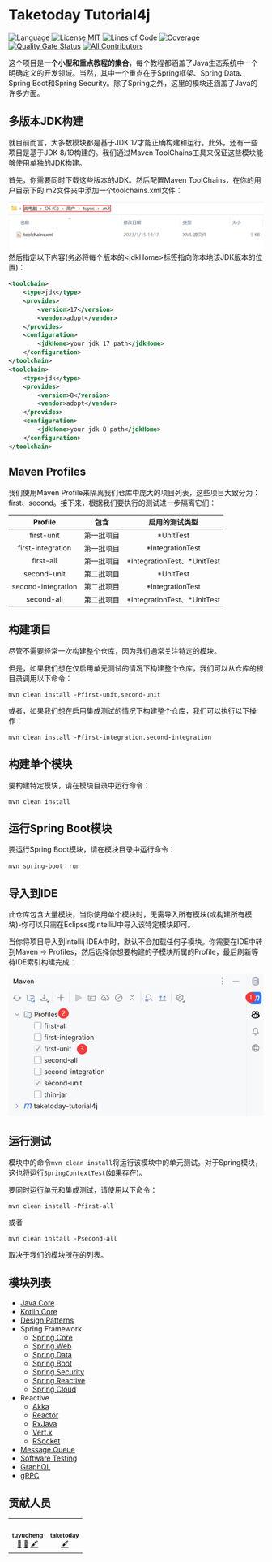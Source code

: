 Taketoday Tutorial4j
==============

![Language](https://img.shields.io/badge/language-java-brightgreen)
[![License MIT](https://img.shields.io/badge/license-MIT-blue.svg)](https://raw.githubusercontent.com/tu-yucheng/java-development-practice/master/LICENSE.md)
[![Lines of Code](https://sonarcloud.io/api/project_badges/measure?project=tu-yucheng_taketoday-tutorial4j&metric=ncloc)](https://sonarcloud.io/project/overview?id=tu-yucheng_taketoday-tutorial4j)
[![Coverage](https://sonarcloud.io/api/project_badges/measure?project=tu-yucheng_taketoday-tutorial4j&metric=coverage)](https://sonarcloud.io/dashboard?id=tu-yucheng_taketoday-tutorial4j)
[![Quality Gate Status](https://sonarcloud.io/api/project_badges/measure?project=tu-yucheng_taketoday-tutorial4j&metric=alert_status)](https://sonarcloud.io/summary/new_code?id=tu-yucheng_taketoday-tutorial4j)
[![All Contributors](https://img.shields.io/badge/all_contributors-2-orange.svg?style=flat-square)](#contributors)

这个项目是**一个小型和重点教程的集合**，每个教程都涵盖了Java生态系统中一个明确定义的开发领域。当然，其中一个重点在于Spring框架、Spring Data、Spring Boot和Spring Security。除了Spring之外，这里的模块还涵盖了Java的许多方面。

## 多版本JDK构建

就目前而言，大多数模块都是基于JDK 17才能正确构建和运行。此外，还有一些项目是基于JDK 8/19构建的。我们通过Maven ToolChains工具来保证这些模块能够使用单独的JDK构建。

首先，你需要同时下载这些版本的JDK。然后配置Maven ToolChains，在你的用户目录下的.m2文件夹中添加一个toolchains.xml文件：

<img src="assets/img.png" align="left">

然后指定以下内容(务必将每个版本的<jdkHome\>标签指向你本地该JDK版本的位置)：

```xml
<toolchain>
    <type>jdk</type>
    <provides>
        <version>17</version>
        <vendor>adopt</vendor>
    </provides>
    <configuration>
        <jdkHome>your jdk 17 path</jdkHome>
    </configuration>
</toolchain>
<toolchain>
    <type>jdk</type>
    <provides>
        <version>8</version>
        <vendor>adopt</vendor>
    </provides>
    <configuration>
        <jdkHome>your jdk 8 path</jdkHome>
    </configuration>
</toolchain>
```

## Maven Profiles

我们使用Maven Profile来隔离我们仓库中庞大的项目列表，这些项目大致分为：first、second。接下来，根据我们要执行的测试进一步隔离它们：

|      Profile       |     包含      |           启用的测试类型           |
|:------------------:|:-----------:|:---------------------------:|
|     first-unit     |    第一批项目    |          *UnitTest          |
| first-integration  |    第一批项目    |      *IntegrationTest       |
|     first-all      |    第一批项目    | *IntegrationTest、\*UnitTest |
|    second-unit     |    第二批项目    |          *UnitTest          |
| second-integration |    第二批项目    |      *IntegrationTest       |
|     second-all     |    第二批项目    | *IntegrationTest、\*UnitTest |

## 构建项目

尽管不需要经常一次构建整个仓库，因为我们通常关注特定的模块。

但是，如果我们想在仅启用单元测试的情况下构建整个仓库，我们可以从仓库的根目录调用以下命令：

```shell
mvn clean install -Pfirst-unit,second-unit
```

或者，如果我们想在启用集成测试的情况下构建整个仓库，我们可以执行以下操作：

```shell
mvn clean install -Pfirst-integration,second-integration
```

## 构建单个模块

要构建特定模块，请在模块目录中运行命令：

```shell
mvn clean install
```

## 运行Spring Boot模块

要运行Spring Boot模块，请在模块目录中运行命令：

```shell
mvn spring-boot：run
```

## 导入到IDE

此仓库包含大量模块，当你使用单个模块时，无需导入所有模块(或构建所有模块)-你可以只需在Eclipse或IntelliJ中导入该特定模块即可。

当你将项目导入到Intellij IDEA中时，默认不会加载任何子模块。你需要在IDE中转到Maven -> Profiles，然后选择你想要构建的子模块所属的Profile，最后刷新等待IDE索引构建完成：

<img src="assets/img_1.png">

## 运行测试

模块中的命令`mvn clean install`将运行该模块中的单元测试。对于Spring模块，这也将运行`SpringContextTest`(如果存在)。

要同时运行单元和集成测试，请使用以下命令：

```shell
mvn clean install -Pfirst-all
```
或者

```shell
mvn clean install -Psecond-all
```

取决于我们的模块所在的列表。

## 模块列表

+ [Java Core](java-core-modules/README.md)
+ [Kotlin Core](kotlin-modules/kotlin-core/README.md)
+ [Design Patterns](design-patterns-modules/README.md)
+ Spring Framework
  + [Spring Core](spring-modules/README.md)
  + [Spring Web](spring-web-modules/README.md)
  + [Spring Data](spring-data-modules/README.md)
  + [Spring Boot](spring-boot-modules/README.md)
  + [Spring Security](spring-security-modules/README.md)
  + [Spring Reactive](spring-reactive-modules/README.md)
  + [Spring Cloud](spring-cloud-modules/README.md)
+ Reactive
  + [Akka](akka-modules/README.md)
  + [Reactor](reactor-core/README.md)
  + [RxJava](rxjava-modules/README.md)
  + [Vert.x](vertx-modules/README.md)
  + [RSocket](rsocket/README.md)
+ [Message Queue](messaging-modules/README.md)
+ [Software Testing](software.test/README.md)
+ [GraphQL](graphql.modules/README.md)
+ [gRPC](grpc/README.md)

## 贡献人员

<!-- ALL-CONTRIBUTORS-LIST:START - Do not remove or modify this section -->
<!-- prettier-ignore-start -->
<!-- markdownlint-disable -->
<table>
  <tr>
    <td align="center"><a href="https://github.com/tu-yucheng"><img src="https://avatars.githubusercontent.com/u/88582540?v=4s=100" width="100px;" alt=""/><br /><sub><b>tuyucheng</b></sub></a><br /><a href="#projectManagement-tuyucheng" title="Project Management">📆</a> <a href="#maintenance-tuyucheng" title="Maintenance">🚧</a> <a href="#content-tuyucheng" title="Content">🖋</a></td>
    <td align="center"><a href="https://github.com/take-today"><img src="https://avatars.githubusercontent.com/u/116951809?v=4s=100" width="100px;" alt=""/><br /><sub><b>taketoday</b></sub></a><br /><a href="#content-taketoday" title="Content">🖋</a></td>
  </tr>
</table>